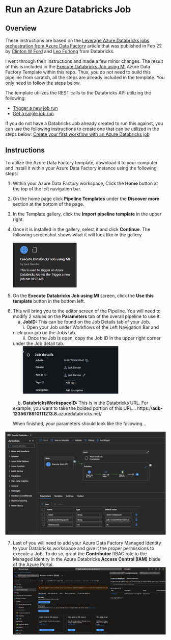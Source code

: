 # Run an Azure Databricks Job
## Overview
These instructions are based on the [Leverage Azure Databricks jobs orchestration from Azure Data Factory](https://techcommunity.microsoft.com/blog/analyticsonazure/leverage-azure-databricks-jobs-orchestration-from-azure-data-factory/3123862) article that was published in Feb 22 by [Clinton W Ford](https://www.linkedin.com/in/clintonwford/) and [Leo Furlong](https://www.linkedin.com/in/leoafurlongiv/) from Databricks. 

I went through their instructions and made a few minor changes.  The result of this is included in the [Execute Databricks Job using MI](https://github.com/jcbendernh/ADFOrchestrator/blob/main/files/Execute%20Databricks%20Job%20using%20MI.zip) Azure Data Factory Template within this repo. Thus, you do not need to build this pipeline from scratch, all the steps are already included in the template.  You only need to follow the steps below.

The template utilizes the REST calls to the Databricks API utilizing the following:
- [Trigger a new job run](https://docs.databricks.com/api/azure/workspace/jobs/runnow)
- [Get a single job run](https://docs.databricks.com/api/azure/workspace/jobs/getrun)

If you do not have a Databricks Job already created to run this against, you can use the following instructions to create one that can be utilized in the steps below: [Create your first workflow with an Azure Databricks job](https://learn.microsoft.com/en-us/azure/databricks/jobs/jobs-quickstart)

## Instructions
To utilize the Azure Data Factory template, download it to your computer and install it within your Azure Data Factory instance using the following steps: 
1. Within your Azure Data Factory workspace, Click the <b>Home</b> button at the top of the left navigation bar.
2. On the home page click <b>Pipeline Templates</b> under the <b>Discover more</b> section at the bottom of the page.
3. In the Template gallery, click the <b>Import pipeline template</b> in the upper right.
4. Once it is installed in the gallery, select it and click <b>Continue</b>. The following screenshot shows what it will look like in the gallery<br>&nbsp;<br>
<img src="img/ExecuteDatabricksJobusingMI.png" alt="Execute Databricks Job using MI" width="200"><br>

5. On the <b>Execute Databricks Job using MI</b> screen, click the <b>Use this template</b> button in the bottom left.
6. This will bring you to the editor screen of the Pipeline.  You will need to modify 2 values on the <b>Parameters</b> tab of the overall pipeline to use it.<br>
&nbsp;&nbsp;&nbsp;&nbsp;a. <b>JobID:</b> This can be found on the Job Details tab of your Job.<br> 
&nbsp;&nbsp;&nbsp;&nbsp;&nbsp;&nbsp;&nbsp;&nbsp;i.  Open your Job under Workflows of the Left Navigation Bar and click your job on the Jobs tab.<br>
&nbsp;&nbsp;&nbsp;&nbsp;&nbsp;&nbsp;&nbsp;&nbsp;ii.  Once the Job is open, copy the Job ID in the upper right corner under the Job detail tab.<br>
&nbsp;&nbsp;&nbsp;&nbsp;&nbsp;&nbsp;&nbsp;&nbsp;<img src="img/JobID.png" alt="Job ID" width="300"><br>&nbsp;<br>
&nbsp;&nbsp;&nbsp;&nbsp;b. <b>DatabricksWorkspaceID:</b> This is in the Databricks URL. For example, you want to take the bolded portion of this URL... https://<b>adb-1235678910111213.8.</b>azuredatabricks.net/

&nbsp;&nbsp;&nbsp;&nbsp;&nbsp;&nbsp;When finished, your parameters should look like the following...<br>
&nbsp;&nbsp;&nbsp;&nbsp;&nbsp;&nbsp;<img src="img/JobParameters.png" alt="Job Parameters" width="600">

7. Last of you will need to add your Azure Data Factory Managed Identity to your Databricks workspace and give it the proper permissions to execute a Job.  To do so, grant the <b>Contributor</b> RBAC role to the Managed Identity in the Azure Databricks <b>Access Control (IAM)</b> blade of the Azure Portal.<br> <img src="img/ADFRBAC.png" alt="ADF RBAC" width="900">

